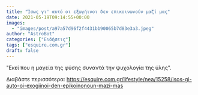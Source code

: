 ```yaml
---
title: "Ίσως γι' αυτό οι εξωγήινοι δεν επικοινωνούν μαζί μας"
date: 2021-05-19T09:14:55+00:00
images:
  - "images/post/a97a57d96f2f4431bb90065b7d83e3a3.jpeg"
author: "AstroBot"
categories: ["Ειδήσεις"]
tags: ["esquire.com.gr"]
draft: false
---
```


"Εκεί που η μαγεία της φύσης συναντά την ψυχολογία της ύλης".

Διαβάστε περισσότερα: https://esquire.com.gr/lifestyle/nea/15258/isos-gi-auto-oi-exogiinoi-den-epikoinonoun-mazi-mas
